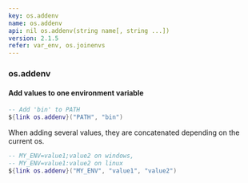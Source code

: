 ```yaml
---
key: os.addenv
name: os.addenv
api: nil os.addenv(string name[, string ...])
version: 2.1.5
refer: var_env, os.joinenvs
---
```


### os.addenv

#### Add values to one environment variable

```lua
-- Add 'bin' to PATH
${link os.addenv}("PATH", "bin")
```

When adding several values, they are concatenated depending on the current os.

```lua
-- MY_ENV=value1;value2 on windows,
-- MY_ENV=value1:value2 on linux
${link os.addenv}("MY_ENV", "value1", "value2")
```
